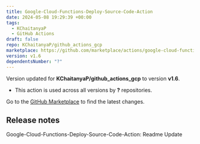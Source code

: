```yaml
---
title: Google-Cloud-Functions-Deploy-Source-Code-Action
date: 2024-05-08 19:29:39 +00:00
tags:
  - KChaitanyaP
  - GitHub Actions
draft: false
repo: KChaitanyaP/github_actions_gcp
marketplace: https://github.com/marketplace/actions/google-cloud-functions-deploy-source-code-action
version: v1.6
dependentsNumber: "?"
---
```



Version updated for **KChaitanyaP/github_actions_gcp** to version **v1.6**.
- This action is used across all versions by **?** repositories.

Go to the [GitHub Marketplace](https://github.com/marketplace/actions/google-cloud-functions-deploy-source-code-action) to find the latest changes.

## Release notes

Google-Cloud-Functions-Deploy-Source-Code-Action: Readme Update
